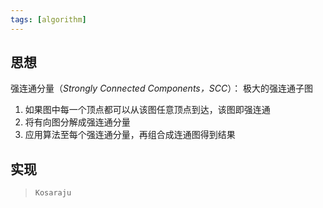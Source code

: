 ```yaml
---
tags: [algorithm]
---
```


## 思想

强连通分量（_Strongly Connected Components，SCC_）： 极大的强连通子图

1. 如果图中每一个顶点都可以从该图任意顶点到达，该图即强连通
2. 将有向图分解成强连通分量
3. 应用算法至每个强连通分量，再组合成连通图得到结果

## 实现

> `Kosaraju`
